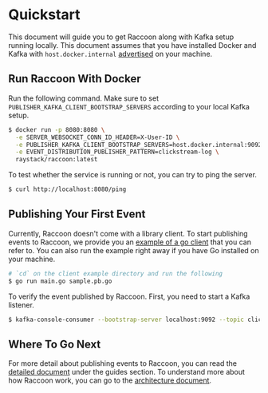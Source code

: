 # Quickstart

This document will guide you to get Raccoon along with Kafka setup running locally. This document assumes that you have installed Docker and Kafka with `host.docker.internal` [advertised](https://www.confluent.io/blog/kafka-listeners-explained/) on your machine.

## Run Raccoon With Docker

Run the following command. Make sure to set `PUBLISHER_KAFKA_CLIENT_BOOTSTRAP_SERVERS` according to your local Kafka setup.

```bash
$ docker run -p 8080:8080 \
  -e SERVER_WEBSOCKET_CONN_ID_HEADER=X-User-ID \
  -e PUBLISHER_KAFKA_CLIENT_BOOTSTRAP_SERVERS=host.docker.internal:9092 \
  -e EVENT_DISTRIBUTION_PUBLISHER_PATTERN=clickstream-log \
  raystack/raccoon:latest
```

To test whether the service is running or not, you can try to ping the server.

```bash
$ curl http://localhost:8080/ping
```

## Publishing Your First Event

Currently, Raccoon doesn't come with a library client. To start publishing events to Raccoon, we provide you an [example of a go client](https://github.com/raystack/raccoon/tree/main/docs/example) that you can refer to. You can also run the example right away if you have Go installed on your machine.

```bash
# `cd` on the client example directory and run the following
$ go run main.go sample.pb.go
```

To verify the event published by Raccoon. First, you need to start a Kafka listener.

```bash
$ kafka-console-consumer --bootstrap-server localhost:9092 --topic clickstream-log
```

## Where To Go Next

For more detail about publishing events to Raccoon, you can read the [detailed document](guides/publishing.md) under the guides section. To understand more about how Raccoon work, you can go to the [architecture document](concepts/architecture.md).
